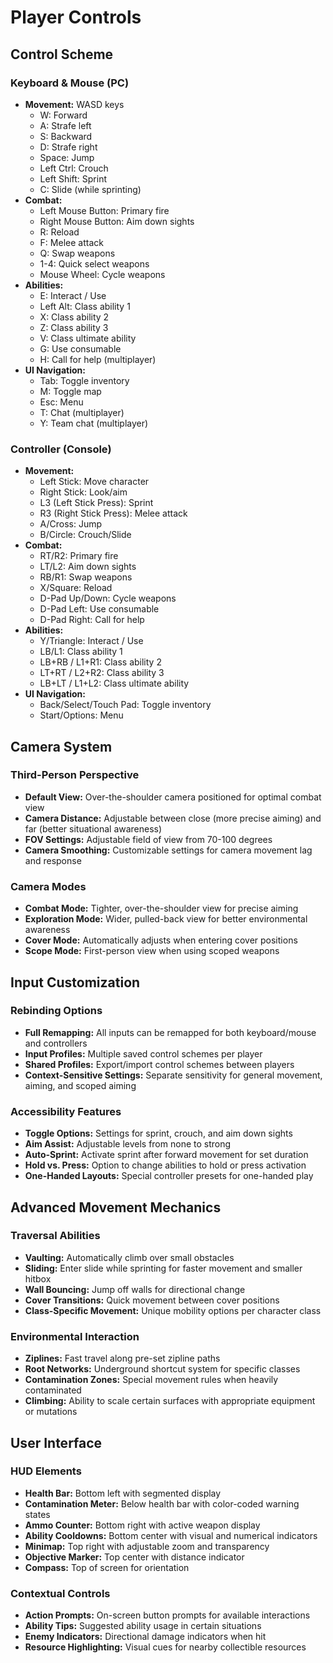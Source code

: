 # Player Controls

## Control Scheme

### Keyboard & Mouse (PC)
- **Movement:** WASD keys
  - W: Forward
  - A: Strafe left
  - S: Backward
  - D: Strafe right
  - Space: Jump
  - Left Ctrl: Crouch
  - Left Shift: Sprint
  - C: Slide (while sprinting)
- **Combat:**
  - Left Mouse Button: Primary fire
  - Right Mouse Button: Aim down sights
  - R: Reload
  - F: Melee attack
  - Q: Swap weapons
  - 1-4: Quick select weapons
  - Mouse Wheel: Cycle weapons
- **Abilities:**
  - E: Interact / Use
  - Left Alt: Class ability 1
  - X: Class ability 2
  - Z: Class ability 3
  - V: Class ultimate ability
  - G: Use consumable
  - H: Call for help (multiplayer)
- **UI Navigation:**
  - Tab: Toggle inventory
  - M: Toggle map
  - Esc: Menu
  - T: Chat (multiplayer)
  - Y: Team chat (multiplayer)

### Controller (Console)
- **Movement:**
  - Left Stick: Move character
  - Right Stick: Look/aim
  - L3 (Left Stick Press): Sprint
  - R3 (Right Stick Press): Melee attack
  - A/Cross: Jump
  - B/Circle: Crouch/Slide
- **Combat:**
  - RT/R2: Primary fire
  - LT/L2: Aim down sights
  - RB/R1: Swap weapons
  - X/Square: Reload
  - D-Pad Up/Down: Cycle weapons
  - D-Pad Left: Use consumable
  - D-Pad Right: Call for help
- **Abilities:**
  - Y/Triangle: Interact / Use
  - LB/L1: Class ability 1
  - LB+RB / L1+R1: Class ability 2
  - LT+RT / L2+R2: Class ability 3
  - LB+LT / L1+L2: Class ultimate ability
- **UI Navigation:**
  - Back/Select/Touch Pad: Toggle inventory
  - Start/Options: Menu

## Camera System

### Third-Person Perspective
- **Default View:** Over-the-shoulder camera positioned for optimal combat view
- **Camera Distance:** Adjustable between close (more precise aiming) and far (better situational awareness)
- **FOV Settings:** Adjustable field of view from 70-100 degrees
- **Camera Smoothing:** Customizable settings for camera movement lag and response

### Camera Modes
- **Combat Mode:** Tighter, over-the-shoulder view for precise aiming
- **Exploration Mode:** Wider, pulled-back view for better environmental awareness
- **Cover Mode:** Automatically adjusts when entering cover positions
- **Scope Mode:** First-person view when using scoped weapons

## Input Customization

### Rebinding Options
- **Full Remapping:** All inputs can be remapped for both keyboard/mouse and controllers
- **Input Profiles:** Multiple saved control schemes per player
- **Shared Profiles:** Export/import control schemes between players
- **Context-Sensitive Settings:** Separate sensitivity for general movement, aiming, and scoped aiming

### Accessibility Features
- **Toggle Options:** Settings for sprint, crouch, and aim down sights
- **Aim Assist:** Adjustable levels from none to strong
- **Auto-Sprint:** Activate sprint after forward movement for set duration
- **Hold vs. Press:** Option to change abilities to hold or press activation
- **One-Handed Layouts:** Special controller presets for one-handed play

## Advanced Movement Mechanics

### Traversal Abilities
- **Vaulting:** Automatically climb over small obstacles
- **Sliding:** Enter slide while sprinting for faster movement and smaller hitbox
- **Wall Bouncing:** Jump off walls for directional change
- **Cover Transitions:** Quick movement between cover positions
- **Class-Specific Movement:** Unique mobility options per character class

### Environmental Interaction
- **Ziplines:** Fast travel along pre-set zipline paths
- **Root Networks:** Underground shortcut system for specific classes
- **Contamination Zones:** Special movement rules when heavily contaminated
- **Climbing:** Ability to scale certain surfaces with appropriate equipment or mutations

## User Interface

### HUD Elements
- **Health Bar:** Bottom left with segmented display
- **Contamination Meter:** Below health bar with color-coded warning states
- **Ammo Counter:** Bottom right with active weapon display
- **Ability Cooldowns:** Bottom center with visual and numerical indicators
- **Minimap:** Top right with adjustable zoom and transparency
- **Objective Marker:** Top center with distance indicator
- **Compass:** Top of screen for orientation

### Contextual Controls
- **Action Prompts:** On-screen button prompts for available interactions
- **Ability Tips:** Suggested ability usage in certain situations
- **Enemy Indicators:** Directional damage indicators when hit
- **Resource Highlighting:** Visual cues for nearby collectible resources
